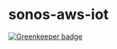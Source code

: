 # sonos-aws-iot

[![Greenkeeper badge](https://badges.greenkeeper.io/chrisns/sonos-aws-iot.svg)](https://greenkeeper.io/)
